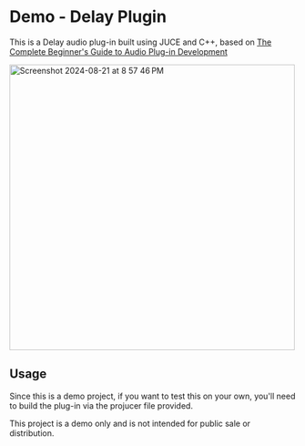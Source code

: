 # Demo - Delay Plugin

This is a Delay audio plug-in built using JUCE and C++, based on [The Complete Beginner's Guide to Audio Plug-in Development](https://github.com/TheAudioProgrammer/getting-started-book)

<img width="501" alt="Screenshot 2024-08-21 at 8 57 46 PM" src="https://github.com/user-attachments/assets/dfa6fdeb-7008-4a32-a302-5a6b039dedf2">

## Usage
Since this is a demo project, if you want to test this on your own, you'll need to build the plug-in via the projucer file provided.

This project is a demo only and is not intended for public sale or distribution.
